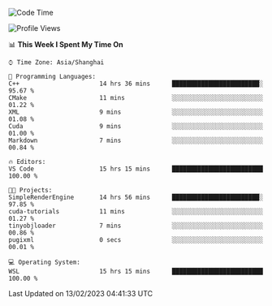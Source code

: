 <!--START_SECTION:waka-->
![Code Time](http://img.shields.io/badge/Code%20Time-636%20hrs%2050%20mins-blue)

![Profile Views](http://img.shields.io/badge/Profile%20Views-2-blue)

📊 **This Week I Spent My Time On** 

```text
⌚︎ Time Zone: Asia/Shanghai

💬 Programming Languages: 
C++                      14 hrs 36 mins      ████████████████████████░   95.67 % 
CMake                    11 mins             ░░░░░░░░░░░░░░░░░░░░░░░░░   01.22 % 
XML                      9 mins              ░░░░░░░░░░░░░░░░░░░░░░░░░   01.08 % 
Cuda                     9 mins              ░░░░░░░░░░░░░░░░░░░░░░░░░   01.00 % 
Markdown                 7 mins              ░░░░░░░░░░░░░░░░░░░░░░░░░   00.84 % 

🔥 Editors: 
VS Code                  15 hrs 15 mins      █████████████████████████   100.00 % 

🐱‍💻 Projects: 
SimpleRenderEngine       14 hrs 56 mins      ████████████████████████░   97.85 % 
cuda-tutorials           11 mins             ░░░░░░░░░░░░░░░░░░░░░░░░░   01.27 % 
tinyobjloader            7 mins              ░░░░░░░░░░░░░░░░░░░░░░░░░   00.86 % 
pugixml                  0 secs              ░░░░░░░░░░░░░░░░░░░░░░░░░   00.01 % 

💻 Operating System: 
WSL                      15 hrs 15 mins      █████████████████████████   100.00 % 

```


 Last Updated on 13/02/2023 04:41:33 UTC
<!--END_SECTION:waka-->